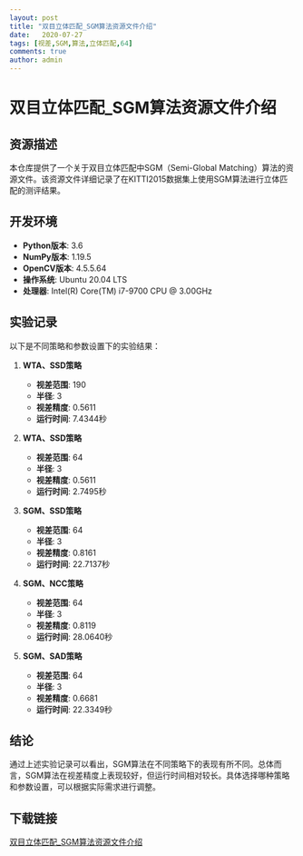 ```yaml
---
layout: post
title: "双目立体匹配_SGM算法资源文件介绍"
date:   2020-07-27
tags: [视差,SGM,算法,立体匹配,64]
comments: true
author: admin
---
```

# 双目立体匹配_SGM算法资源文件介绍

## 资源描述

本仓库提供了一个关于双目立体匹配中SGM（Semi-Global Matching）算法的资源文件。该资源文件详细记录了在KITTI2015数据集上使用SGM算法进行立体匹配的测评结果。

## 开发环境

- **Python版本**: 3.6
- **NumPy版本**: 1.19.5
- **OpenCV版本**: 4.5.5.64
- **操作系统**: Ubuntu 20.04 LTS
- **处理器**: Intel(R) Core(TM) i7-9700 CPU @ 3.00GHz

## 实验记录

以下是不同策略和参数设置下的实验结果：

1. **WTA、SSD策略**
   - **视差范围**: 190
   - **半径**: 3
   - **视差精度**: 0.5611
   - **运行时间**: 7.4344秒

2. **WTA、SSD策略**
   - **视差范围**: 64
   - **半径**: 3
   - **视差精度**: 0.5611
   - **运行时间**: 2.7495秒

3. **SGM、SSD策略**
   - **视差范围**: 64
   - **半径**: 3
   - **视差精度**: 0.8161
   - **运行时间**: 22.7137秒

4. **SGM、NCC策略**
   - **视差范围**: 64
   - **半径**: 3
   - **视差精度**: 0.8119
   - **运行时间**: 28.0640秒

5. **SGM、SAD策略**
   - **视差范围**: 64
   - **半径**: 3
   - **视差精度**: 0.6681
   - **运行时间**: 22.3349秒

## 结论

通过上述实验记录可以看出，SGM算法在不同策略下的表现有所不同。总体而言，SGM算法在视差精度上表现较好，但运行时间相对较长。具体选择哪种策略和参数设置，可以根据实际需求进行调整。

## 下载链接

[双目立体匹配_SGM算法资源文件介绍](https://pan.quark.cn/s/b57ba5bf749e)